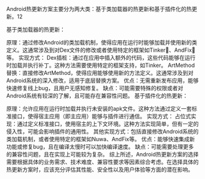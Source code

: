 Android热更新方案主要分为两大类：基于类加载器的热更新和基于插件化的热更新。12

基于类加载器的热更新：

原理：通过修改Android的类加载机制，使得应用在运行时能够加载并使用新的类定义。这通常涉及到对Dex文件的修改或者使用特定的框架如Tinker、AndFix等。
实现方式：
Dex插桩：通过在应用中插入额外的代码，这些代码能够在运行时加载并执行补丁。这种方法需要使用特定的框架支持，如Tinker。
ArtMethod替换：直接修改ArtMethod，使得应用能够使用新的方法定义。这通常涉及到对Android系统的深入修改，适用于底层替换方案。
优点：无需重新发布应用，能够快速修复线上bug，且用户无感知修复。
缺点：可能需要特殊的权限或者对Android系统有较深的了解，且可能存在兼容性问题。
基于插件化的热更新：

原理：允许应用在运行时加载并执行未安装的apk文件。这种方法通过定义一套标准接口，使得宿主应用（即主应用）能够与插件进行通信。
实现方式：
占位式实现：通过定义标准接口，使用宿主的上下文环境。这种方法实现简单，但有一定的侵入性，可能会影响插件的通用性。
其他实现方式：包括直接修改Android系统的类加载机制，或者使用特定的框架如Nuwa、AndFix等。
优点：能够快速集成新功能或修复bug，且在编译太慢时可以加快编译速度。
缺点：可能需要处理更多的兼容性问题，且在实现上可能较为复杂。
综上所述，Android热更新方案的选择需要根据具体的业务需求、技术难度、兼容性要求等因素综合考虑。在选择具体的热更新方案时，应该充分评估其性能、安全性以及用户体验等方面的潜在影响。